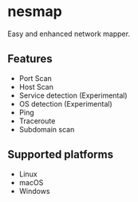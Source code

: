 # nesmap 
Easy and enhanced network mapper.

## Features
- Port Scan
- Host Scan
- Service detection (Experimental)
- OS detection (Experimental)
- Ping
- Traceroute
- Subdomain scan

## Supported platforms
- Linux
- macOS
- Windows
